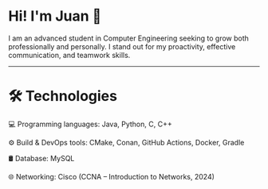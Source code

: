 # Hi! I'm Juan 👋

I am an advanced student in Computer Engineering seeking to grow both professionally and personally. I stand out for my proactivity, effective communication, and teamwork skills.

---

# 🛠️ Technologies
💻 Programming languages: Java, Python, C, C++

⚙️ Build & DevOps tools: CMake, Conan, GitHub Actions, Docker, Gradle

🛢️ Database: MySQL

🌐 Networking: Cisco (CCNA – Introduction to Networks, 2024)


<!--
**JuanSassi/JuanSassi** is a ✨ _special_ ✨ repository because its `README.md` (this file) appears on your GitHub profile.

Here are some ideas to get you started:

- 🔭 I’m currently working on ...
- 🌱 I’m currently learning ...
- 👯 I’m looking to collaborate on ...
- 🤔 I’m looking for help with ...
- 💬 Ask me about ...
- 📫 How to reach me: ...
- 😄 Pronouns: ...
- ⚡ Fun fact: ...
-->
